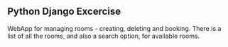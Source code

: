 Python Django Excercise
---

WebApp for managing rooms - creating, deleting and booking. There is a list of all the rooms, and also a search option, for available rooms.

